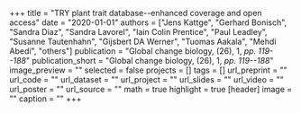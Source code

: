 +++
title = "TRY plant trait database--enhanced coverage and open access"
date = "2020-01-01"
authors = ["Jens Kattge", "Gerhard Bonisch", "Sandra Diaz", "Sandra Lavorel", "Iain Colin Prentice", "Paul Leadley", "Susanne Tautenhahn", "Gijsbert DA Werner", "Tuomas Aakala", "Mehdi Abedi", "others"]
publication = "Global change biology, (26), 1, _pp. 119--188_"
publication_short = "Global change biology, (26), 1, _pp. 119--188_"
image_preview = ""
selected = false
projects = []
tags = []
url_preprint = ""
url_code = ""
url_dataset = ""
url_project = ""
url_slides = ""
url_video = ""
url_poster = ""
url_source = ""
math = true
highlight = true
[header]
image = ""
caption = ""
+++
